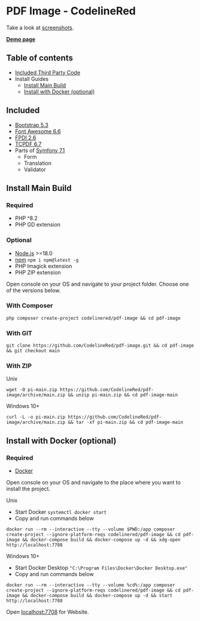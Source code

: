 # PDF Image - CodelineRed

Take a look at [screenshots](https://github.com/CodelineRed/pdf-image/blob/main/screenshots).

[**Demo page**](https://pi.codelinered.net)

## Table of contents
- [Included Third Party Code](#included)
- Install Guides
    - [Install Main Build](#install-main-build)
    - [Install with Docker (optional)](#install-with-docker-optional)

## Included
- [Bootstrap 5.3](https://getbootstrap.com)
- [Font Awesome 6.6](https://fontawesome.com)
- [FPDI 2.6](https://packagist.org/packages/setasign/fpdi)
- [TCPDF 6.7](https://packagist.org/packages/tecnickcom/tcpdf)
- Parts of [Symfony 7.1](https://symfony.com)
  - Form
  - Translation
  - Validator

## Install Main Build
### Required
- PHP ^8.2
- PHP GD extension

### Optional
- [Node.js](http://nodejs.org/en/download/) >=18.0
- [npm](http://www.npmjs.com/get-npm) `npm i npm@latest -g`
- PHP Imagick extension
- PHP ZIP extension

Open console on your OS and navigate to your project folder.
Choose one of the versions below.

### With Composer
```shell
php composer create-project codelinered/pdf-image && cd pdf-image
```

### With GIT
```shell
git clone https://github.com/CodelineRed/pdf-image.git && cd pdf-image && git checkout main
```

### With ZIP
Unix
```shell
wget -O pi-main.zip https://github.com/CodelineRed/pdf-image/archive/main.zip && unzip pi-main.zip && cd pdf-image-main
```

Windows 10+
```shell
curl -L -o pi-main.zip https://github.com/CodelineRed/pdf-image/archive/main.zip && tar -xf pi-main.zip && cd pdf-image-main
```

## Install with Docker (optional)
### Required
- [Docker](https://www.docker.com)

Open console on your OS and navigate to the place where you want to install the project.

Unix
- Start Docker `systemctl docker start`
- Copy and run commands below
```shell
docker run --rm --interactive --tty --volume $PWD:/app composer create-project --ignore-platform-reqs codelinered/pdf-image && cd pdf-image && docker-compose build && docker-compose up -d && xdg-open http://localhost:7708
```

Windows 10+
- Start Docker Desktop `"C:\Program Files\Docker\Docker Desktop.exe"`
- Copy and run commands below
```shell
docker run --rm --interactive --tty --volume %cd%:/app composer create-project --ignore-platform-reqs codelinered/pdf-image && cd pdf-image && docker-compose build && docker-compose up -d && start http://localhost:7708
```

Open [localhost:7708](http://localhost:7708) for Website.
